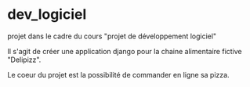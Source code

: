 dev_logiciel
============

projet dans le cadre du cours "projet de développement logiciel"

Il s'agit de créer une application django pour la chaine alimentaire fictive "Delipizz".

Le coeur du projet est la possibilité de commander en ligne sa pizza.
